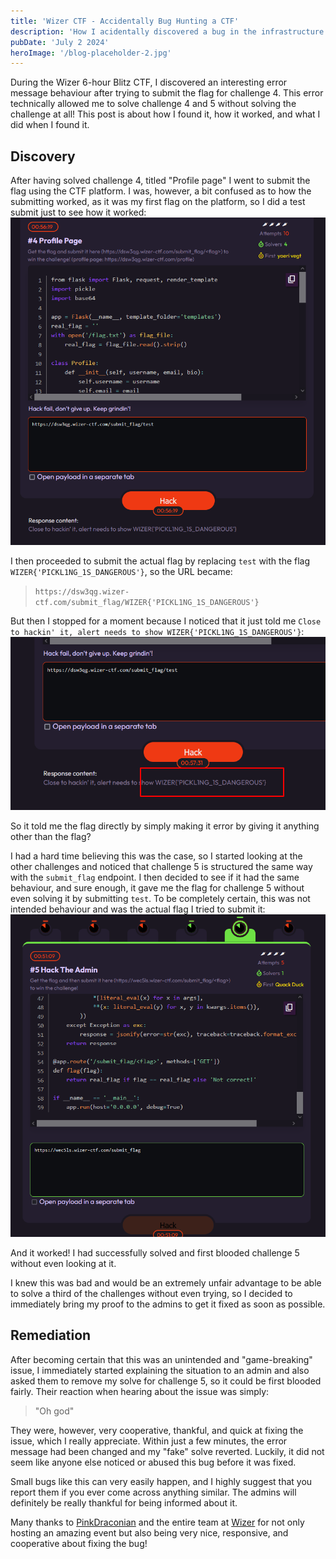 ```yaml
---
title: 'Wizer CTF - Accidentally Bug Hunting a CTF'
description: 'How I acidentally discovered a bug in the infrastructure for Wizer CTF '
pubDate: 'July 2 2024'
heroImage: '/blog-placeholder-2.jpg'
---
```


During the Wizer 6-hour Blitz CTF, I discovered an interesting error message behaviour after trying to submit the flag for challenge 4.
This error technically allowed me to solve challenge 4 and 5 without solving the challenge at all!
This post is about how I found it, how it worked, and what I did when I found it.

## Discovery
After having solved challenge 4, titled "Profile page" I went to submit the flag using the CTF platform. I was, however, a bit confused as to how the submitting worked, as it was my first flag on the platform, so I did a test submit just to see how it worked:
![CTF dashboard after submitting test](/src/assets/WizerBug/TestSubmit.png)

I then proceeded to submit the actual flag by replacing ``test`` with the flag ``WIZER{'PICKL1NG_1S_DANGEROUS'}``, so the URL became:
> ``https://dsw3qg.wizer-ctf.com/submit_flag/WIZER{'PICKL1NG_1S_DANGEROUS'}``

But then I stopped for a moment because I noticed that it just told me ``Close to hackin' it, alert needs to show WIZER{'PICKL1NG_1S_DANGEROUS'}``:
![Highlighted flag in error message](/src/assets/WizerBug/TestFlagHighlight.png)

So it told me the flag directly by simply making it error by giving it anything other than the flag?

I had a hard time believing this was the case, so I started looking at the other challenges and noticed that challenge 5 is structured the same way with the ``submit_flag`` endpoint.
I then decided to see if it had the same behaviour, and sure enough, it gave me the flag for challenge 5 without even solving it by submitting ``test``.
To be completely certain, this was not intended behaviour and was the actual flag I tried to submit it:
![Challenge 5 solved](/src/assets/WizerBug/Chall5Blood.png)

And it worked! I had successfully solved and first blooded challenge 5 without even looking at it.

I knew this was bad and would be an extremely unfair advantage to be able to solve a third of the challenges without even trying, so I decided to immediately bring my proof to the admins to get it fixed as soon as possible.

## Remediation
After becoming certain that this was an unintended and "game-breaking" issue, I immediately started explaining the situation to an admin and also asked them to remove my solve for challenge 5, so it could be first blooded fairly. Their reaction when hearing about the issue was simply:
> "Oh god"

They were, however, very cooperative, thankful, and quick at fixing the issue, which I really appreciate. Within just a few minutes, the error message had been changed and my "fake" solve reverted. Luckily, it did not seem like anyone else noticed or abused this bug before it was fixed.

Small bugs like this can very easily happen, and I highly suggest that you report them if you ever come across anything similar. The admins will definitely be really thankful for being informed about it.

Many thanks to [PinkDraconian](https://www.linkedin.com/in/robbe-van-roey/) and the entire team at [Wizer](https://www.wizer-training.com) for not only hosting an amazing event but also being very nice, responsive, and cooperative about fixing the bug!